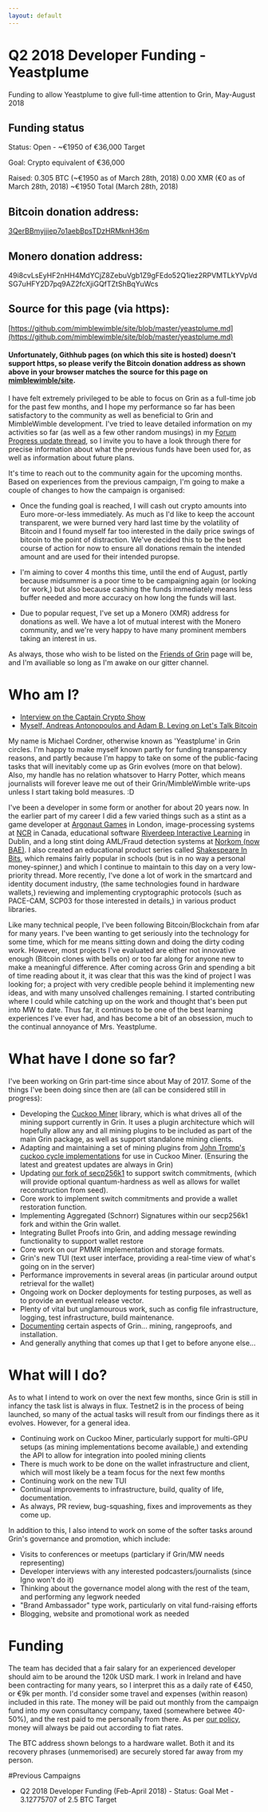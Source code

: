 ```yaml
---
layout: default
---
```


# Q2 2018 Developer Funding - Yeastplume

Funding to allow Yeastplume to give full-time attention to Grin, May-August 2018

## Funding status

Status: Open - ~€1950 of €36,000 Target

Goal: Crypto equivalent of €36,000

Raised: 0.305 BTC (~€1950 as of March 28th, 2018)
        0.00 XMR (€0 as of March 28th, 2018)
        ~€1950 Total (March 28th, 2018)

## Bitcoin donation address:

[3QerBBmyjjiep7o1aebBpsTDzHRMknH36m](https://blockchain.info/address/3QerBBmyjjiep7o1aebBpsTDzHRMknH36m)

## Monero donation address:
49i8cvLsEyHF2nHH4MdYCjZ8ZebuVgb1Z9gFEdo52Q1iez2RPVMTLkYVpVdSG7uHFY2D7pq9AZ2fcXjiGQfTZtShBqYuWcs

## Source for this page (via https):

[https://github.com/mimblewimble/site/blob/master/yeastplume.md](https://github.com/mimblewimble/site/blob/master/yeastplume.md)

#### Unfortunately, Githhub pages (on which this site is hosted) doesn't support https, so please verify the Bitcoin donation address as shown above in your browser matches the source for this page on [mimblewimble/site](https://github.com/mimblewimble/site).

I have felt extremely privileged to be able to focus on Grin as a full-time job for the past few months, and I hope my performance so far has been satisfactory to the community as well as beneficial to Grin and MimbleWimble development. I've tried to leave detailed information on my activities so far (as well as a few other random musings) in my [Forum Progress update thread](https://www.grin-forum.org/t/yeastplume-progress-update-thread-feb-april-2018/93/10), so I invite you to have a look through there for precise information about what the previous funds have been used for, as well as information about future plans.

It's time to reach out to the community again for the upcoming months. Based on experiences from the previous campaign, I'm going to make a couple of changes to how the campaign is organised:

* Once the funding goal is reached, I will cash out crypto amounts into Euro more-or-less immediately. As much as I'd like to keep the account transparent, we were burned very hard last time by the volatility of Bitcoin and I found myself far too interested in the daily price swings of bitcoin to the point of distraction. We've decided this to be the best course of action for now to ensure all donations remain the intended amount and are used for their intended puropse.

* I'm aiming to cover 4 months this time, until the end of August, partly because midsummer is a poor time to be campaigning again (or looking for work,) but also because cashing the funds immediately means less buffer needed and more accuracy on how long the funds will last.

* Due to popular request, I've set up a Monero (XMR) address for donations as well. We have a lot of mutual interest with the Monero community, and we're very happy to have many prominent members taking an interest in us.

As always, those who wish to be listed on the [Friends of Grin](friends.md) page will be, and I'm availiable so long as I'm awake on our gitter channel.

# Who am I?

* [Interview on the Captain Crypto Show](https://www.youtube.com/watch?v=nwi9pMqUBQI)
* [Myself, Andreas Antonopoulos and Adam B. Leving on Let's Talk Bitcoin](https://letstalkbitcoin.com/blog/post/lets-talk-bitcoin-356-privacy-on-the-blockchain-with-mimblewimble)

My name is Michael Cordner, otherwise known as 'Yeastplume' in Grin circles. I'm happy to make myself known partly for funding transparency reasons, and partly because I'm happy to take on some of the public-facing tasks that will inevitably come up as Grin evolves (more on that below). Also, my handle has no relation whatsover to Harry Potter, which means journalists will forever leave me out of their Grin/MimbleWimble write-ups unless I start taking bold measures. :D

I've been a developer in some form or another for about 20 years now. In the earlier part of my career I did a few varied things such as a stint as a game developer at [Argonaut Games](https://en.wikipedia.org/wiki/Argonaut_Games) in London, image-processing systems at [NCR](https://en.wikipedia.org/wiki/NCR_Corporation) in Canada, educational software [Riverdeep Interactive Learning](https://en.wikipedia.org/wiki/Houghton_Mifflin_Harcourt_Learning_Technology) in Dublin, and a long stint doing AML/Fraud detection systems at [Norkom (now BAE)](https://en.wikipedia.org/wiki/BAE_Systems_Applied_Intelligence). I also created an educational product series called [Shakespeare In Bits](http://www.mindconnex.com/site/index.php?option=com_content&view=category&layout=blog&id=7&Itemid=40), which remains fairly popular in schools (but is in no way a personal money-spinner,) and which I continue to maintain to this day on a very low-priority thread. More recently, I've done a lot of work in the smartcard and identity document industry, (the same technologies found in hardware wallets,) reviewing and implementing cryptographic protocols (such as PACE-CAM, SCP03 for those interested in details,) in various product libraries.

Like many technical people, I've been following Bitcoin/Blockchain from afar for many years. I've been wanting to get seriously into the technology for some time, which for me means sitting down and doing the dirty coding work. However, most projects I've evaluated are either not innovative enough (Bitcoin clones with bells on) or too far along for anyone new to make a meaningful difference. After coming across Grin and spending a bit of time reading about it, it was clear that this was the kind of project I was looking for; a project with very credible people behind it implementing new ideas, and with many unsolved challenges remaining. I started contributing where I could while catching up on the work and thought that's been put into MW to date. Thus far, it continues to be one of the best learning experiences I've ever had, and has become a bit of an obsession, much to the continual annoyance of Mrs. Yeastplume.

# What have I done so far?

I've been working on Grin part-time since about May of 2017. Some of the things I've been doing since then are (all can be considered still in progress):

* Developing the [Cuckoo Miner](https://github.com/mimblewimble/cuckoo-miner) library, which is what drives all of the mining support currently in Grin. It uses a plugin architecture which will hopefully allow any and all mining plugins to be included as part of the main Grin package, as well as support standalone mining clients.
* Adapting and maintaining a set of mining plugins from [John Tromp's cuckoo cycle implementations](https://github.com/mimblewimble/cuckoo) for use in Cuckoo Miner. (Ensuring the latest and greatest updates are always in Grin)
* Updating [our fork of secp256k1](https://github.com/mimblewimble/secp256k1-zkp) to support switch commitments, (which will provide optional quantum-hardness as well as allows for wallet reconstruction from seed).
* Core work to implement switch commitments and provide a wallet restoration function.
* Implementing Aggregated (Schnorr) Signatures within our secp256k1 fork and within the Grin wallet.
* Integrating Bullet Proofs into Grin, and adding message rewinding functionality to support wallet restore
* Core work on our PMMR implementation and storage formats.
* Grin's new TUI (text user interface, providing a real-time view of what's going on in the server)
* Performance improvements in several areas (in particular around output retrieval for the wallet)
* Ongoing work on Docker deployments for testing purposes, as well as to provide an eventual release vector.
* Plenty of vital but unglamourous work, such as config file infrastructure, logging, test infrastructure, build maintenance.
* [Documenting](https://github.com/mimblewimble/grin/tree/master/doc) certain aspects of Grin... mining, rangeproofs, and installation.
* And generally anything that comes up that I get to before anyone else...

# What will I do?

As to what I intend to work on over the next few months, since Grin is still in infancy the task list is always in flux. Testnet2 is in the process of being launched, so many of the actual tasks will result from our findings there as it evolves. However, for a general idea.

* Continuing work on Cuckoo Miner, particularly support for multi-GPU setups (as mining implementations become available,) and extending the API to allow for integration into pooled mining clients
* There is much work to be done on the wallet infrastructure and client, which will most likely be a team focus for the next few months
* Continuing work on the new TUI
* Continual improvements to infrastructure, build, quality of life, documentation.
* As always, PR review, bug-squashing, fixes and improvements as they come up.

In addition to this, I also intend to work on some of the softer tasks around Grin's governance and promotion, which include:

* Visits to conferences or meetups (particlary if Grin/MW needs representing)
* Developer interviews with any interested podcasters/journalists (since Igno won't do it)
* Thinking about the governance model along with the rest of the team, and performing any legwork needed
* "Brand Ambassador" type work, particularly on vital fund-raising efforts
* Blogging, website and promotional work as needed

# Funding

The team has decided that a fair salary for an experienced developer should aim to be around the 120k USD mark. I work in Ireland and have been contracting for many years, so I interpret this as a daily rate of €450, or €9k per month. I'd consider some travel and expenses (within reason) included in this rate. The money will be paid out monthly from the campaign fund into my own consultancy company, taxed (somewhere betwee 40-50%), and the rest paid to me personally from there. As per [our policy](funding.md#developer-funding-campaigns), money will always be paid out according to fiat rates.

The BTC address shown belongs to a hardware wallet. Both it and its recovery phrases (unmemorised) are securely stored far away from my person.

#Previous Campaigns

* Q2 2018 Developer Funding (Feb-April 2018) - Status: Goal Met - 3.12775707 of 2.5 BTC Target
